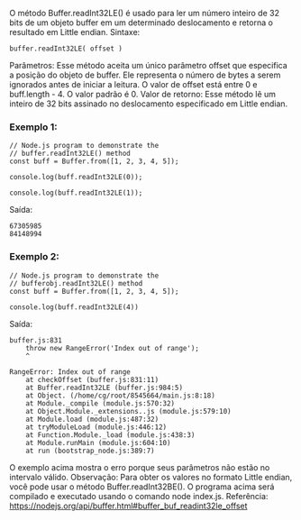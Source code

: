 O método Buffer.readInt32LE() é usado para ler um número inteiro de 32 bits de um objeto buffer em um determinado deslocamento e retorna o resultado em Little endian. 
Sintaxe:
```
buffer.readInt32LE( offset )
```

Parâmetros: Esse método aceita um único parâmetro offset que especifica a posição do objeto de buffer. Ele representa o número de bytes a serem ignorados antes de iniciar a leitura. O valor de offset está entre 0 e buff.length - 4. O valor padrão é 0. Valor de retorno: Esse método lê um inteiro de 32 bits assinado no deslocamento especificado em Little endian. 
### Exemplo 1:
```node
// Node.js program to demonstrate the
// buffer.readInt32LE() method 
const buff = Buffer.from([1, 2, 3, 4, 5]);

console.log(buff.readInt32LE(0));

console.log(buff.readInt32LE(1));
```
Saída:
```
67305985
84148994
```

### Exemplo 2:
```node
// Node.js program to demonstrate the
// bufferobj.readInt32LE() method 
const buff = Buffer.from([1, 2, 3, 4, 5]);

console.log(buff.readInt32LE(4))
```
Saída:
```
buffer.js:831
    throw new RangeError('Index out of range');
    ^

RangeError: Index out of range
    at checkOffset (buffer.js:831:11)
    at Buffer.readInt32LE (buffer.js:984:5)
    at Object. (/home/cg/root/8545664/main.js:8:18)
    at Module._compile (module.js:570:32)
    at Object.Module._extensions..js (module.js:579:10)
    at Module.load (module.js:487:32)
    at tryModuleLoad (module.js:446:12)
    at Function.Module._load (module.js:438:3)
    at Module.runMain (module.js:604:10)
    at run (bootstrap_node.js:389:7)
```

O exemplo acima mostra o erro porque seus parâmetros não estão no intervalo válido. Observação:
Para obter os valores no formato Little endian, você pode usar o método Buffer.readInt32BE().
O programa acima será compilado e executado usando o comando node index.js.
Referência: https://nodejs.org/api/buffer.html#buffer_buf_readint32le_offset
